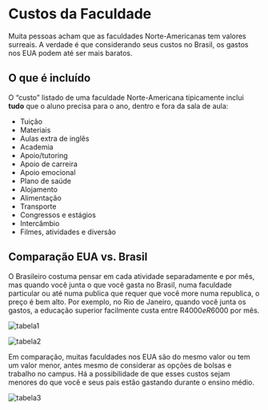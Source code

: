 # Custos da Faculdade

Muita pessoas acham que as faculdades Norte-Americanas tem valores surreais.  A verdade é que considerando seus custos no Brasil, os gastos nos EUA podem até ser mais baratos.
 
## O que é incluído

O “custo” listado de uma faculdade Norte-Americana tipicamente inclui **tudo** que o aluno precisa para o ano, dentro e fora da sala de aula:
 
- Tuição
- Materiais
- Aulas extra de inglês
- Academia
- Apoio/tutoring
- Apoio de carreira
- Apoio emocional
- Plano de saúde
- Alojamento
- Alimentação
- Transporte
- Congressos e estágios
- Intercâmbio
- Filmes, atividades e diversão
 
 
## Comparação EUA vs. Brasil

O Brasileiro costuma pensar em cada atividade separadamente e por mês, mas quando você junta o que você gasta no Brasil, numa faculdade particular ou até numa publica que requer que você more numa republica, o preço é bem alto. Por exemplo, no Rio de Janeiro, quando você junta os gastos, a educação superior facilmente custa entre R$4000 e R$6000 por mês.

![tabela1](http://i.imgur.com/79ah52y.png)


![tabela2](http://i.imgur.com/WO1xjDd.png)

Em comparação, muitas faculdades nos EUA são do mesmo valor ou tem um valor menor, antes mesmo de considerar as opções de bolsas e trabalho no campus. Há a possibilidade de que esses custos sejam menores do que você e seus pais estão gastando durante o ensino médio.

![tabela3](http://i.imgur.com/MFoA9sa.png)
